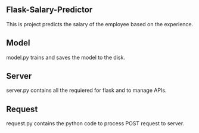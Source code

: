## Flask-Salary-Predictor 
This is project predicts the salary of the employee based on the experience.  
## Model 
model.py trains and saves the model to the disk.  
## Server 
server.py contains all the requiered for flask and to manage APIs.  
## Request 
request.py contains the python code to process POST request to server.
